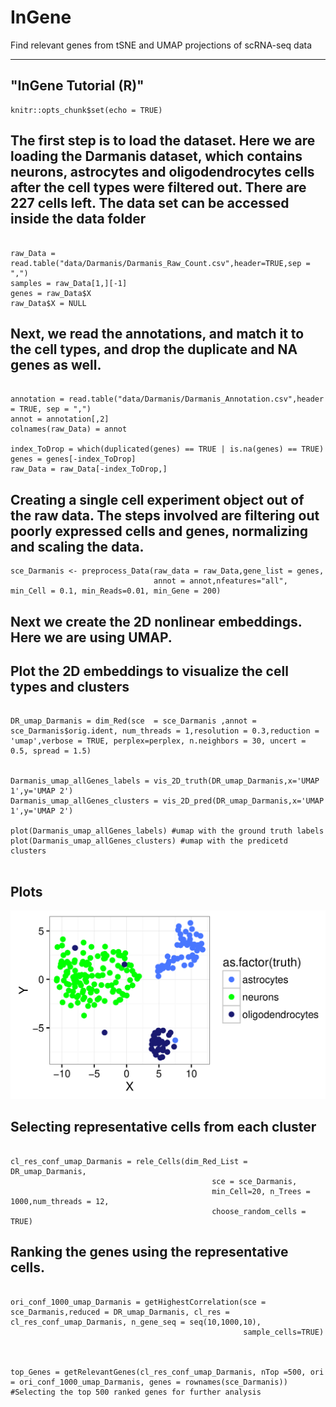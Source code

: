 # InGene
Find relevant genes from tSNE and UMAP projections of scRNA-seq  data

---
"InGene Tutorial (R)"
---

```{r setup, include=FALSE}
knitr::opts_chunk$set(echo = TRUE)
```

## The first step is to load the dataset. Here we are loading the Darmanis dataset, which contains neurons, astrocytes and oligodendrocytes cells after the cell types were filtered out. There are 227 cells left. The data set can be accessed inside the data folder

```{r}

raw_Data = read.table("data/Darmanis/Darmanis_Raw_Count.csv",header=TRUE,sep = ",")
samples = raw_Data[1,][-1]
genes = raw_Data$X
raw_Data$X = NULL
```

## Next, we read the annotations, and match it to the cell types, and drop the duplicate and NA genes as well.

```{r}

annotation = read.table("data/Darmanis/Darmanis_Annotation.csv",header = TRUE, sep = ",")
annot = annotation[,2]
colnames(raw_Data) = annot

index_ToDrop = which(duplicated(genes) == TRUE | is.na(genes) == TRUE)
genes = genes[-index_ToDrop]
raw_Data = raw_Data[-index_ToDrop,]
```

## Creating a single cell experiment object out of the raw data. The steps involved are filtering out poorly expressed cells and genes, normalizing and scaling the data.

```{r}
sce_Darmanis <- preprocess_Data(raw_data = raw_Data,gene_list = genes,
                                annot = annot,nfeatures="all", min_Cell = 0.1, min_Reads=0.01, min_Gene = 200)

```

## Next we create the 2D nonlinear embeddings. Here we are using UMAP. 
## Plot the 2D embeddings to visualize the cell types and clusters

```{r}

DR_umap_Darmanis = dim_Red(sce  = sce_Darmanis ,annot = sce_Darmanis$orig.ident, num_threads = 1,resolution = 0.3,reduction = 'umap',verbose = TRUE, perplex=perplex, n.neighbors = 30, uncert = 0.5, spread = 1.5)


Darmanis_umap_allGenes_labels = vis_2D_truth(DR_umap_Darmanis,x='UMAP 1',y='UMAP 2') 
Darmanis_umap_allGenes_clusters = vis_2D_pred(DR_umap_Darmanis,x='UMAP 1',y='UMAP 2') 

plot(Darmanis_umap_allGenes_labels) #umap with the ground truth labels
plot(Darmanis_umap_allGenes_clusters) #umap with the predicetd clusters


```

## Plots
![UMAP with all genes](Plots/MB_AllGenesUMAP.png)

## Selecting representative cells from each cluster

```{r}

cl_res_conf_umap_Darmanis = rele_Cells(dim_Red_List = DR_umap_Darmanis,
                                             sce = sce_Darmanis,
                                             min_Cell=20, n_Trees = 1000,num_threads = 12,
                                             choose_random_cells = TRUE)

```

## Ranking the genes using the representative cells. 

```{r}

ori_conf_1000_umap_Darmanis = getHighestCorrelation(sce =  sce_Darmanis,reduced = DR_umap_Darmanis, cl_res = cl_res_conf_umap_Darmanis, n_gene_seq = seq(10,1000,10),
                                                    sample_cells=TRUE)



top_Genes = getRelevantGenes(cl_res_conf_umap_Darmanis, nTop =500, ori = ori_conf_1000_umap_Darmanis, genes = rownames(sce_Darmanis)) #Selecting the top 500 ranked genes for further analysis
```



